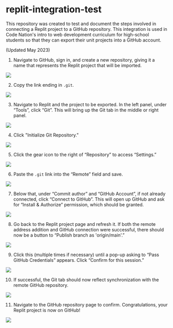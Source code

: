 # replit-integration-test

This repository was created to test and document the steps involved in connecting a Replit project to a GitHub repository. 
 This integration is used in Code Nation's intro to web development curriculum for high-school students so that they can export their unit projects into a GitHub account.

(Updated May 2023)

1. Navigate to GitHub, sign in, and create a new repository, giving it a name that represents the Replit project that will be imported.

![](/screenshots/01-create-new-github-repo.png)

2. Copy the link ending in `.git`.

![](/screenshots/02-copy-git-link.png)

3. Navigate to Replit and the project to be exported.  In the left panel, under “Tools”, click “Git”.  This will bring up the Git tab in the middle or right panel.

![](/screenshots/03-open-git-tab-in-replit.png)

4. Click "Initialize Git Repository."

![](/screenshots/04-initialize-git-repository.png)

5. Click the gear icon to the right of “Repository” to access “Settings.”

![](/screenshots/05-git-tab.png)

6. Paste the `.git` link into the “Remote” field and save.

![](/screenshots/06-paste-git-link-and-connect-to-github.png)

7. Below that, under “Commit author” and “GitHub Account”, if not already connected, click “Connect to GitHub”. This will open up GitHub and ask for “Install & Authorize” permission, which should be granted.

![](/screenshots/07-install-and-authorize-integration.png)

8. Go back to the Replit project page and refresh it. If both the remote address addition and GitHub connection were successful, there should now be a button to “Publish branch as 'origin/main'.”

![](/screenshots/08-publish-branch.png)

9. Click this (multiple times if necessary) until a pop-up asking to “Pass GitHub Credentials” appears. Click “Confirm for this session.”

![](/screenshots/09-pass-credentials.png)

10. If successful, the Git tab should now reflect synchronization with the remote GitHub repository.

![](/screenshots/10-successful-synchronization.png)

11. Navigate to the GitHub repository page to confirm. Congratulations, your Replit project is now on GitHub!

![](/screenshots/11-synced-github-repo.png)


